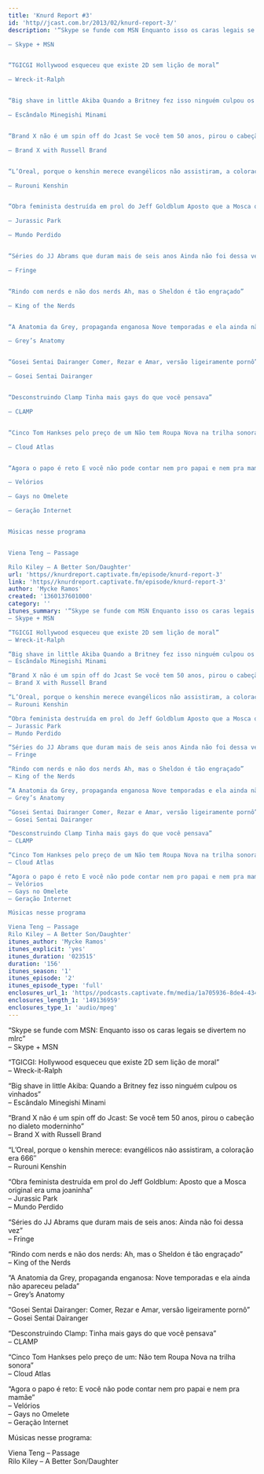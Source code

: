 ```yaml
---
title: 'Knurd Report #3'
id: 'http//jcast.com.br/2013/02/knurd-report-3/'
description: '“Skype se funde com MSN Enquanto isso os caras legais se divertem no mIrc”

– Skype + MSN


“TGICGI Hollywood esqueceu que existe 2D sem lição de moral”

– Wreck-it-Ralph


“Big shave in little Akiba Quando a Britney fez isso ninguém culpou os vinhados”

– Escândalo Minegishi Minami


“Brand X não é um spin off do Jcast Se você tem 50 anos, pirou o cabeção no dialeto moderninho”

– Brand X with Russell Brand


“L’Oreal, porque o kenshin merece evangélicos não assistiram, a coloração era 666″

– Rurouni Kenshin


“Obra feminista destruída em prol do Jeff Goldblum Aposto que a Mosca original era uma joaninha”

– Jurassic Park

– Mundo Perdido


“Séries do JJ Abrams que duram mais de seis anos Ainda não foi dessa vez”

– Fringe


“Rindo com nerds e não dos nerds Ah, mas o Sheldon é tão engraçado”

– King of the Nerds


“A Anatomia da Grey, propaganda enganosa Nove temporadas e ela ainda não apareceu pelada”

– Grey’s Anatomy


“Gosei Sentai Dairanger Comer, Rezar e Amar, versão ligeiramente pornô”

– Gosei Sentai Dairanger


“Desconstruindo Clamp Tinha mais gays do que você pensava”

– CLAMP


“Cinco Tom Hankses pelo preço de um Não tem Roupa Nova na trilha sonora”

– Cloud Atlas


“Agora o papo é reto E você não pode contar nem pro papai e nem pra mamãe”

– Velórios

– Gays no Omelete

– Geração Internet


Músicas nesse programa


Viena Teng – Passage

Rilo Kiley – A Better Son/Daughter'
url: 'https//knurdreport.captivate.fm/episode/knurd-report-3'
link: 'https//knurdreport.captivate.fm/episode/knurd-report-3'
author: 'Mycke Ramos'
created: '1360137601000'
category: ''
itunes_summary: '“Skype se funde com MSN Enquanto isso os caras legais se divertem no mIrc”
– Skype + MSN

“TGICGI Hollywood esqueceu que existe 2D sem lição de moral”
– Wreck-it-Ralph

“Big shave in little Akiba Quando a Britney fez isso ninguém culpou os vinhados”
– Escândalo Minegishi Minami

“Brand X não é um spin off do Jcast Se você tem 50 anos, pirou o cabeção no dialeto moderninho”
– Brand X with Russell Brand

“L’Oreal, porque o kenshin merece evangélicos não assistiram, a coloração era 666″
– Rurouni Kenshin

“Obra feminista destruída em prol do Jeff Goldblum Aposto que a Mosca original era uma joaninha”
– Jurassic Park
– Mundo Perdido

“Séries do JJ Abrams que duram mais de seis anos Ainda não foi dessa vez”
– Fringe

“Rindo com nerds e não dos nerds Ah, mas o Sheldon é tão engraçado”
– King of the Nerds

“A Anatomia da Grey, propaganda enganosa Nove temporadas e ela ainda não apareceu pelada”
– Grey’s Anatomy

“Gosei Sentai Dairanger Comer, Rezar e Amar, versão ligeiramente pornô”
– Gosei Sentai Dairanger

“Desconstruindo Clamp Tinha mais gays do que você pensava”
– CLAMP

“Cinco Tom Hankses pelo preço de um Não tem Roupa Nova na trilha sonora”
– Cloud Atlas

“Agora o papo é reto E você não pode contar nem pro papai e nem pra mamãe”
– Velórios
– Gays no Omelete
– Geração Internet

Músicas nesse programa

Viena Teng – Passage
Rilo Kiley – A Better Son/Daughter'
itunes_author: 'Mycke Ramos'
itunes_explicit: 'yes'
itunes_duration: '023515'
duration: '156'
itunes_season: '1'
itunes_episode: '2'
itunes_episode_type: 'full'
enclosures_url_1: 'https//podcasts.captivate.fm/media/1a705936-8de4-434d-a8bf-e5a65a6a73fb/hipcast-12771-u-391628-s-1-audio_tc.mp3'
enclosures_length_1: '149136959'
enclosures_type_1: 'audio/mpeg'
---
```

“Skype se funde com MSN: Enquanto isso os caras legais se divertem no mIrc”  
– Skype + MSN

“TGICGI: Hollywood esqueceu que existe 2D sem lição de moral”  
– Wreck-it-Ralph

“Big shave in little Akiba: Quando a Britney fez isso ninguém culpou os vinhados”  
– Escândalo Minegishi Minami

“Brand X não é um spin off do Jcast: Se você tem 50 anos, pirou o cabeção no dialeto moderninho”  
– Brand X with Russell Brand

“L’Oreal, porque o kenshin merece: evangélicos não assistiram, a coloração era 666″  
– Rurouni Kenshin

“Obra feminista destruída em prol do Jeff Goldblum: Aposto que a Mosca original era uma joaninha”  
– Jurassic Park  
– Mundo Perdido

“Séries do JJ Abrams que duram mais de seis anos: Ainda não foi dessa vez”  
– Fringe

“Rindo com nerds e não dos nerds: Ah, mas o Sheldon é tão engraçado”  
– King of the Nerds

“A Anatomia da Grey, propaganda enganosa: Nove temporadas e ela ainda não apareceu pelada”  
– Grey’s Anatomy

“Gosei Sentai Dairanger: Comer, Rezar e Amar, versão ligeiramente pornô”  
– Gosei Sentai Dairanger

“Desconstruindo Clamp: Tinha mais gays do que você pensava”  
– CLAMP

“Cinco Tom Hankses pelo preço de um: Não tem Roupa Nova na trilha sonora”  
– Cloud Atlas

“Agora o papo é reto: E você não pode contar nem pro papai e nem pra mamãe”  
– Velórios  
– Gays no Omelete  
– Geração Internet

Músicas nesse programa:

Viena Teng – Passage  
Rilo Kiley – A Better Son/Daughter